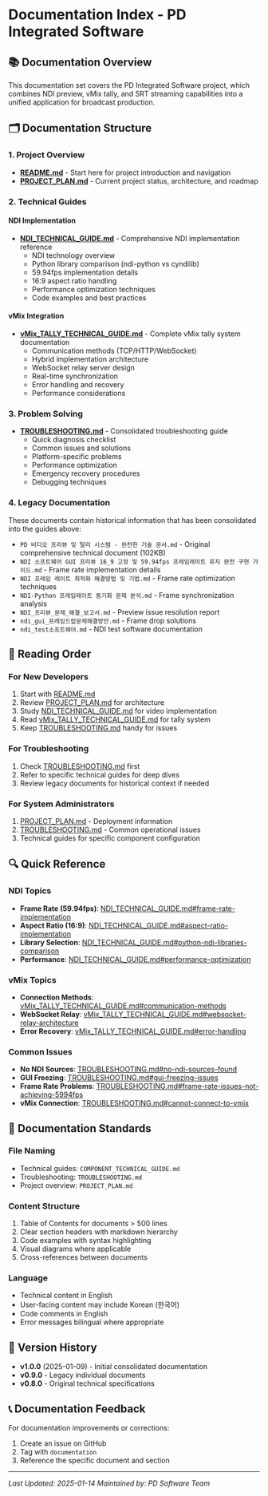 # Documentation Index - PD Integrated Software

## 📚 Documentation Overview

This documentation set covers the PD Integrated Software project, which combines NDI preview, vMix tally, and SRT streaming capabilities into a unified application for broadcast production.

## 🗂️ Documentation Structure

### 1. Project Overview
- **[README.md](README.md)** - Start here for project introduction and navigation
- **[PROJECT_PLAN.md](PROJECT_PLAN.md)** - Current project status, architecture, and roadmap

### 2. Technical Guides

#### NDI Implementation
- **[NDI_TECHNICAL_GUIDE.md](NDI_TECHNICAL_GUIDE.md)** - Comprehensive NDI implementation reference
  - NDI technology overview
  - Python library comparison (ndi-python vs cyndilib)
  - 59.94fps implementation details
  - 16:9 aspect ratio handling
  - Performance optimization techniques
  - Code examples and best practices

#### vMix Integration
- **[vMix_TALLY_TECHNICAL_GUIDE.md](vMix_TALLY_TECHNICAL_GUIDE.md)** - Complete vMix tally system documentation
  - Communication methods (TCP/HTTP/WebSocket)
  - Hybrid implementation architecture
  - WebSocket relay server design
  - Real-time synchronization
  - Error handling and recovery
  - Performance considerations

### 3. Problem Solving
- **[TROUBLESHOOTING.md](TROUBLESHOOTING.md)** - Consolidated troubleshooting guide
  - Quick diagnosis checklist
  - Common issues and solutions
  - Platform-specific problems
  - Performance optimization
  - Emergency recovery procedures
  - Debugging techniques

### 4. Legacy Documentation

These documents contain historical information that has been consolidated into the guides above:

- `PD 비디오 프리뷰 및 탈리 시스템 - 완전한 기술 문서.md` - Original comprehensive technical document (102KB)
- `NDI 소프트웨어 GUI 프리뷰 16_9 고정 및 59.94fps 프레임레이트 유지 완전 구현 가이드.md` - Frame rate implementation details
- `NDI 프레임 레이트 최적화 해결방법 및 기법.md` - Frame rate optimization techniques
- `NDI-Python 프레임레이트 동기화 문제 분석.md` - Frame synchronization analysis
- `NDI_프리뷰_문제_해결_보고서.md` - Preview issue resolution report
- `ndi_gui_프레임드랍문제해결방안.md` - Frame drop solutions
- `ndi_test소프트웨어.md` - NDI test software documentation

## 📖 Reading Order

### For New Developers
1. Start with [README.md](README.md)
2. Review [PROJECT_PLAN.md](PROJECT_PLAN.md) for architecture
3. Study [NDI_TECHNICAL_GUIDE.md](NDI_TECHNICAL_GUIDE.md) for video implementation
4. Read [vMix_TALLY_TECHNICAL_GUIDE.md](vMix_TALLY_TECHNICAL_GUIDE.md) for tally system
5. Keep [TROUBLESHOOTING.md](TROUBLESHOOTING.md) handy for issues

### For Troubleshooting
1. Check [TROUBLESHOOTING.md](TROUBLESHOOTING.md) first
2. Refer to specific technical guides for deep dives
3. Review legacy documents for historical context if needed

### For System Administrators
1. [PROJECT_PLAN.md](PROJECT_PLAN.md) - Deployment information
2. [TROUBLESHOOTING.md](TROUBLESHOOTING.md) - Common operational issues
3. Technical guides for specific component configuration

## 🔍 Quick Reference

### NDI Topics
- **Frame Rate (59.94fps)**: [NDI_TECHNICAL_GUIDE.md#frame-rate-implementation](NDI_TECHNICAL_GUIDE.md#frame-rate-implementation)
- **Aspect Ratio (16:9)**: [NDI_TECHNICAL_GUIDE.md#aspect-ratio-implementation](NDI_TECHNICAL_GUIDE.md#aspect-ratio-implementation)
- **Library Selection**: [NDI_TECHNICAL_GUIDE.md#python-ndi-libraries-comparison](NDI_TECHNICAL_GUIDE.md#python-ndi-libraries-comparison)
- **Performance**: [NDI_TECHNICAL_GUIDE.md#performance-optimization](NDI_TECHNICAL_GUIDE.md#performance-optimization)

### vMix Topics
- **Connection Methods**: [vMix_TALLY_TECHNICAL_GUIDE.md#communication-methods](vMix_TALLY_TECHNICAL_GUIDE.md#communication-methods)
- **WebSocket Relay**: [vMix_TALLY_TECHNICAL_GUIDE.md#websocket-relay-architecture](vMix_TALLY_TECHNICAL_GUIDE.md#websocket-relay-architecture)
- **Error Recovery**: [vMix_TALLY_TECHNICAL_GUIDE.md#error-handling](vMix_TALLY_TECHNICAL_GUIDE.md#error-handling)

### Common Issues
- **No NDI Sources**: [TROUBLESHOOTING.md#no-ndi-sources-found](TROUBLESHOOTING.md#no-ndi-sources-found)
- **GUI Freezing**: [TROUBLESHOOTING.md#gui-freezing-issues](TROUBLESHOOTING.md#gui-freezing-issues)
- **Frame Rate Problems**: [TROUBLESHOOTING.md#frame-rate-issues-not-achieving-5994fps](TROUBLESHOOTING.md#frame-rate-issues-not-achieving-5994fps)
- **vMix Connection**: [TROUBLESHOOTING.md#cannot-connect-to-vmix](TROUBLESHOOTING.md#cannot-connect-to-vmix)

## 📝 Documentation Standards

### File Naming
- Technical guides: `COMPONENT_TECHNICAL_GUIDE.md`
- Troubleshooting: `TROUBLESHOOTING.md`
- Project overview: `PROJECT_PLAN.md`

### Content Structure
1. Table of Contents for documents > 500 lines
2. Clear section headers with markdown hierarchy
3. Code examples with syntax highlighting
4. Visual diagrams where applicable
5. Cross-references between documents

### Language
- Technical content in English
- User-facing content may include Korean (한국어)
- Code comments in English
- Error messages bilingual where appropriate

## 🔄 Version History

- **v1.0.0** (2025-01-09) - Initial consolidated documentation
- **v0.9.0** - Legacy individual documents
- **v0.8.0** - Original technical specifications

## 📞 Documentation Feedback

For documentation improvements or corrections:
1. Create an issue on GitHub
2. Tag with `documentation`
3. Reference the specific document and section

---

*Last Updated: 2025-01-14*
*Maintained by: PD Software Team*